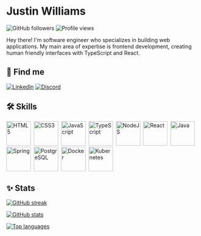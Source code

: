 # Justin Williams

![GitHub followers](https://img.shields.io/github/followers/nerdstep?logo=github&style=for-the-badge)
![Profile views](https://komarev.com/ghpvc/?username=nerdstep&style=for-the-badge&colorA=black)

Hey there! I'm software engineer who specializes in building web applications. My main area of expertise is frontend development, creating human friendly interfaces with TypeScript and React.

## 👋 Find me

<!--https://github.com/Envoy-VC/awesome-badges-->
[![LinkedIn](https://img.shields.io/badge/LinkedIn-0077B5?style=for-the-badge&logo=linkedin&logoColor=white)](https://www.linkedin.com/in/jwilliams42)
[![Discord](https://img.shields.io/badge/Discord-7289DA?style=for-the-badge&logo=discord&logoColor=white)](https://discord.com/users/965966106688913458)
<!--https://dev.to/nerdstep-->

## 🛠️ Skills

<!--![HTML5](https://img.shields.io/badge/HTML-239120?style=for-the-badge&logo=html5&logoColor=white)-->

<div>
  <img src="https://cdn.jsdelivr.net/gh/devicons/devicon/icons/html5/html5-original-wordmark.svg" title="HTML5" alt="HTML5" width="64" height="64"/>&nbsp;
  <img src="https://cdn.jsdelivr.net/gh/devicons/devicon/icons/css3/css3-plain-wordmark.svg" title="CSS3" alt="CSS3" width="64" height="64"/>&nbsp;
  <img src="https://cdn.jsdelivr.net/gh/devicons/devicon/icons/javascript/javascript-original.svg" title="JavaScript" alt="JavaScript" width="64" height="64" />&nbsp;
  <img src="https://cdn.jsdelivr.net/gh/devicons/devicon/icons/typescript/typescript-original.svg" title="TypeScript" alt="TypeScript" width="64" height="64" />&nbsp;
  <img src="https://cdn.jsdelivr.net/gh/devicons/devicon/icons/nodejs/nodejs-original.svg" title="NodeJS" alt="NodeJS" width="64" height="64" />&nbsp;
  <img src="https://cdn.jsdelivr.net/gh/devicons/devicon/icons/react/react-original-wordmark.svg" title="React" alt="React" width="64" height="64 "/>&nbsp;
  <img src="https://cdn.jsdelivr.net/gh/devicons/devicon/icons/java/java-original-wordmark.svg" title="Java" alt="Java" width="64" height="64" />&nbsp;
  <img src="https://cdn.jsdelivr.net/gh/devicons/devicon/icons/spring/spring-original-wordmark.svg" title="Spring" alt="Spring" width="64" height="64" />&nbsp;
  <img src="https://cdn.jsdelivr.net/gh/devicons/devicon/icons/postgresql/postgresql-original-wordmark.svg" title="PostgreSQL" alt="PostgreSQL" width="64" height="64" />&nbsp;
  <img src="https://cdn.jsdelivr.net/gh/devicons/devicon/icons/docker/docker-original-wordmark.svg" title="Docker" alt="Docker" width="64" height="64" />&nbsp;
  <img src="https://cdn.jsdelivr.net/gh/devicons/devicon/icons/kubernetes/kubernetes-plain-wordmark.svg" title="Kubernetes" alt="Kubernetes" width="64" height="64" />
</div>

## ✨ Stats

[![GitHub streak](https://streak-stats.demolab.com?user=nerdstep&theme=tokyonight_duo&date_format=%5BY.%5Dn.j&mode=weekly&hide_border=true&border_radius=0&background=0e1117)](https://git.io/streak-stats)

[![GitHub stats](https://github-readme-stats.vercel.app/api?username=nerdstep&show_icons=true&theme=tokyonight&border_radius=0)](https://github.com/anuraghazra/github-readme-stats)

[![Top languages](https://github-readme-stats.vercel.app/api/top-langs/?username=nerdstep&layout=compact&card_width=445&langs_count=9&border_radius=0)](https://github.com/anuraghazra/github-readme-stats)

